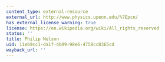 ```yaml
---
content_type: external-resource
external_url: http://www.physics.upenn.edu/%7Epcn/
has_external_license_warning: true
license: https://en.wikipedia.org/wiki/All_rights_reserved
status: ''
title: Philip Nelson
uid: 11eb9cc1-da1f-4b09-98e6-4758cc8365cd
wayback_url: ''
---
```

